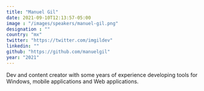 ```yaml
---
title: "Manuel Gil"
date: 2021-09-10T12:13:57-05:00
image : "/images/speakers/manuel-gil.png"
designation : ""
country: "mx"
twitter: "https://twitter.com/imgildev"
linkedin: ""
github: "https://github.com/manuelgil"
year: "2021"
---
```


Dev and content creator with some years of experience developing tools for Windows, mobile applications and Web applications.